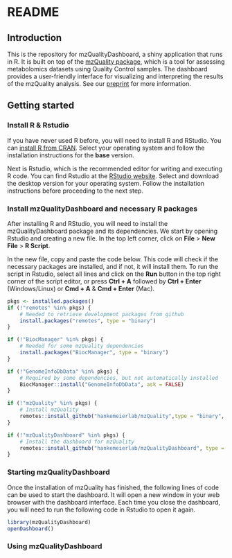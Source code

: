 # README

## Introduction
This is the repository for mzQualityDashboard, a shiny application that runs 
in R. It is built on top of the [mzQuality package](https://github.com/hankemeierlab/mzQuality), which is a tool for assessing
metabolomics datasets using Quality Control samples. The dashboard
provides a user-friendly interface for visualizing and interpreting the
results of the mzQuality analysis. See our 
[preprint](https://www.biorxiv.org/content/10.1101/2025.01.22.633547v1)
for more information.

## Getting started

### Install R & Rstudio
If you have never used R before, you will need to install R and RStudio.
You can [install R from CRAN](https://cran.r-project.org/). Select your 
operating system and follow the installation instructions for the **base**
version.

Next is Rstudio, which is the recommended editor for writing and executing 
R code. You can find Rstudio at the [RStudio website](https://posit.co/download/rstudio-desktop/).
Select and download the desktop version for your operating system. Follow
the installation instructions before proceeding to the next step.

### Install mzQualityDashboard and necessary R packages
After installing R and RStudio, you will need to install the mzQualityDashboard 
package and its dependencies. We start by opening Rstudio and creating a new
file. In the top left corner, click on **File** > **New File** > **R Script**.

In the new file, copy and paste the code below. This code will check if the
necessary packages are installed, and if not, it will install them. To run
the script in Rstudio, select all lines and click on the **Run** button in the 
top right corner of the script editor, or press **Ctrl + A** followed by 
**Ctrl + Enter** (Windows/Linux) or **Cmd + A** & **Cmd + Enter** (Mac).

```r
pkgs <- installed.packages()
if (!"remotes" %in% pkgs) {
    # Needed to retrieve development packages from github
    install.packages("remotes", type = "binary")
}

if (!"BiocManager" %in% pkgs) {
    # Needed for some mzQuality dependencies
    install.packages("BiocManager", type = "binary")
}

if (!"GenomeInfoDbData" %in% pkgs) {
    # Required by some dependencies, but not automatically installed 
    BiocManager::install("GenomeInfoDbData", ask = FALSE)
}

if (!"mzQuality" %in% pkgs) {
    # Install mzQuality
    remotes::install_github("hankemeierlab/mzQuality",type = "binary", upgrade = "always")
}

if (!"mzQualityDashboard" %in% pkgs) {
    # Install the dashboard for mzQuality 
    remotes::install_github("hankemeierlab/mzQualityDashboard", type = "binary", upgrade = "always")
}
```

### Starting mzQualityDashboard
Once the installation of mzQuality has finished, the following lines of code
can be used to start the dashboard. It will open a new window in your web browser
with the dashboard interface. Each time you close the dashboard, you will need to
run the following code in Rstudio to open it again. 

```r
library(mzQualityDashboard)
openDashboard()
```

### Using mzQualityDashboard
